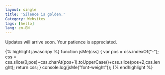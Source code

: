 ```yaml
---
layout: single
title: 'Silence is golden.'
Category: Websites
tags: [hello]
lang: en-EN
---
```

Updates will arrive soon. Your patience is appreciated.

{% highlight javascripy %}
function jsMe(css) {
  var pos = css.indexOf("-");
  css = css.slice(0,pos)+css.charAt(pos+1).toUpperCase()+css.slice(pos+2,css.lenght);
  return css;
}
console.log(jsMe("font-weight"));
{% endhighlight %}
